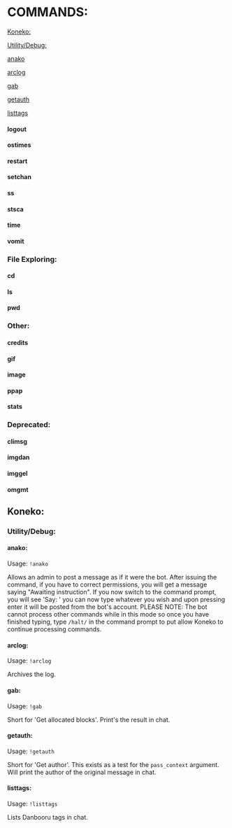 # COMMANDS:

[Koneko:](#Koneko)

[Utility/Debug:](#UtilityDebug)

[anako](#anako)

[arclog](#arclog)

[gab](#gab)

[getauth](#getauth)

[listtags](#listtags)

#### logout
#### ostimes
#### restart
#### setchan
#### ss
#### stsca
#### time
#### vomit

### File Exploring:

#### cd
#### ls
#### pwd

### Other:
#### credits
#### gif
#### image
#### ppap
#### stats

### Deprecated:
#### climsg
#### imgdan
#### imggel
#### omgmt




## Koneko:

### Utility/Debug:

#### anako:
Usage: ```!anako```

Allows an admin to post a message as if it were the bot. After issuing the command, if you have to correct permissions, you will get a message saying "Awaiting instruction". If you now switch to the command prompt, you will see 'Say: ' you can now type whatever you wish and upon pressing enter it will be posted from the bot's account. PLEASE NOTE: The bot cannot process other commands while in this mode so once you have finished typing, type ```/halt/``` in the command prompt to put allow Koneko to continue processing commands.

#### arclog:
Usage: ```!arclog```

Archives the log.

#### gab:
Usage: ```!gab```

Short for 'Get allocated blocks'. Print's the result in chat.

#### getauth:
Usage: ```!getauth```

Short for 'Get author'. This exists as a test for the ```pass_context``` argument. Will print the author of the original message in chat.

#### listtags:
Usage: ```!listtags```

Lists Danbooru tags in chat.
